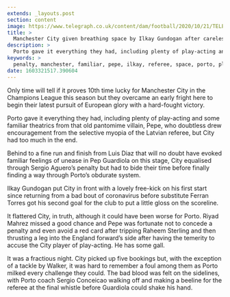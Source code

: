 ```yaml
--- 
extends: _layouts.post 
section: content 
image: https://www.telegraph.co.uk/content/dam/football/2020/10/21/TELEMMGLPICT000242522360_trans_NvBQzQNjv4Bq7HJb7Q8i_einS_BXBxlZV2unDlwcSK_8iEoeJroehzQ.jpeg?impolicy=logo-overlay 
title: > 
  Manchester City given breathing space by Ilkay Gundogan after careless start to see of plucky Porto 
description: > 
  Porto gave it everything they had, including plenty of play-acting and some familiar theatrics from that old pantomime villain, Pepe, who doubtless drew encouragement from the selective myopia of the Latvian referee, but City had too much in the end.Ilkay Gundogan put City in front with a lovely free-kick on his first start since returning from a bad bout of coronavirus before substitute Ferran Torres got his second goal for the club to put a little gloss on the scoreline.It flattered City, in truth, although it could have been worse for Porto.City picked up five bookings but, with the exception of a tackle by Walker, it was hard to remember a foul among them as Porto milked every challenge they could.The bad blood was felt on the sidelines, with Porto coach Sergio Conceicao walking off and making a beeline for the referee at the final whistle before Guardiola could shake his hand. 
keywords: > 
  penalty, manchester, familiar, pepe, ilkay, referee, space, porto, plucky, city, careless, playacting, gundogan, given, sergio, bad, guardiola, start 
date: 1603321517.390604 
--- 
```

<div><p>Only time will tell if it proves 10th time lucky for Manchester City in the Champions League this season but they overcame an early fright here to begin their latest pursuit of European glory with a hard-fought victory.</p>
<p>Porto gave it everything they had, including plenty of play-acting and some familiar theatrics from that old pantomime villain, Pepe, who doubtless drew encouragement from the selective myopia of the Latvian referee, but City had too much in the end.</p>
<p>Behind to a fine run and finish from Luis Diaz that will no doubt have evoked familiar feelings of unease in Pep Guardiola on this stage, City equalised through Sergio Aguero&#8217;s penalty but had to bide their time before finally finding a way through Porto&#8217;s obdurate system.</p>
<p>Ilkay Gundogan put City in front with a lovely free-kick on his first start since returning from a bad bout of coronavirus before substitute Ferran Torres got his second goal for the club to put a little gloss on the scoreline.</p>
<p>It flattered City, in truth, although it could have been worse for Porto. Riyad Mahrez missed a good chance and Pepe was fortunate not to concede a penalty and even avoid a red card after tripping Raheem Sterling and then thrusting a leg into the England forward&#8217;s side after having the temerity to accuse the City player of play-acting. He has some gall.</p>
<p>It was a fractious night. City picked up five bookings but, with the exception of a tackle by Walker, it was hard to remember a foul among them as Porto milked every challenge they could. The bad blood was felt on the sidelines, with Porto coach Sergio Conceicao walking off and making a beeline for the referee at the final whistle before Guardiola could shake his hand.</p>
</div>